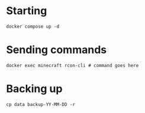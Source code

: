 # Starting

```
docker compose up -d
```

# Sending commands

```
docker exec minecraft rcon-cli # command goes here
```

# Backing up

```
cp data backup-YY-MM-DD -r
```
